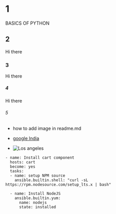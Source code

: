 # 1
BASICS OF PYTHON

## 2

Hi there
### 3

Hi there
##### 4

Hi there
###### 5 
* how to add image in readme.md
- [google India](https://www.google.co.in/index.html?zx=1757682265258&no_sw_cr=1)



- ![Los angeles](https://upload.wikimedia.org/wikipedia/commons/thumb/6/69/Los_Angeles_with_Mount_Baldy.jpg/330px-Los_Angeles_with_Mount_Baldy.jpg)

```ansible
- name: Install cart component
  hosts: cart
  become: yes
  tasks:
  - name: setup NPM source
    ansible.builtin.shell: "curl -sL https://rpm.nodesource.com/setup_lts.x | bash"

  - name: Install NodeJS
    ansible.builtin.yum:
      name: nodejs
      state: installed
```
